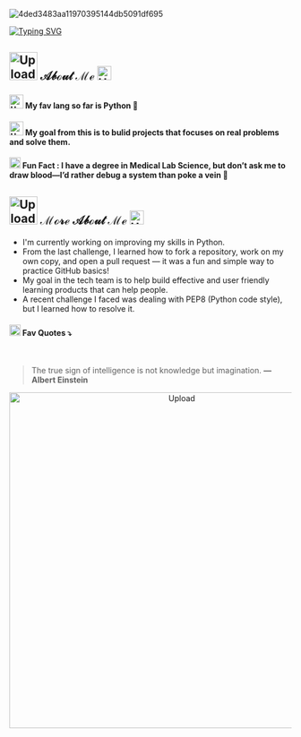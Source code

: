 
<p align="center"> 
  
![4ded3483aa11970395144db5091df695](https://github.com/user-attachments/assets/1cb4763c-72b0-42ca-b8dd-d43c367c1305)


  <p align="right"> 
    
[![Typing SVG](https://readme-typing-svg.herokuapp.com?font=Neonderthaw&size=40&pause=1000&color=CE6EE1BE&multiline=true&width=800&height=100&lines=%E2%AD%90Hello%2C+I'm+Hussah+%D8%A7%D9%87%D9%84%D9%8B%D8%A7%2C+%D8%A7%D9%86%D8%A7+%D8%AD%D8%B5%D9%87%E2%AD%90)](https://git.io/typing-svg)


<p align="center">
   
## <img src= "https://custom-progress-bar.com/cdn/images/19/hello-kitty-wink-custom-progress-bar-m.png" alt="Upload" width="50"/> 𝒜𝒷ℴ𝓊𝓉 ℳℯ <img src= "https://encrypted-tbn0.gstatic.com/images?q=tbn:ANd9GcSTEw4Dpt68EwtdCt53tXmV-Swyia0jMvVQ1DSf8HwAYahXBFPrxgYM7h8iWbkh0lDhb-I&usqp=CAU" alt="Upload" width="25"/>


####  <img src="https://www.iconsdb.com/icons/preview/pink/code-xxl.png" alt="Upload" width="25"/> My fav lang so far is Python 🐍

####  <img src="https://camo.githubusercontent.com/a79bedf0c9fd0c86bbfae2d041905828c18d5623f6e6c65014701d91a4bc06bb/68747470733a2f2f696d672e69636f6e73382e636f6d2f696f732f35302f6637633264312f696e7465726e65742e706e67" alt="Upload" width="25"/> My goal from this is to bulid projects that focuses on real problems and solve them.

#### <img src= "https://www.iconsdb.com/icons/preview/pink/light-bulb-2-xxl.png" alt="Upload" width="20"/>  Fun Fact : I have a degree in Medical Lab Science, but don’t ask me to draw blood—I’d rather debug a system than poke a vein 🤭

                      
## <img src="https://custom-progress-bar.com/cdn/images/19/hello-kitty-wink-custom-progress-bar-m.png" alt="Upload" width="50"/> ℳℴ𝓇ℯ 𝒜𝒷ℴ𝓊𝓉 ℳℯ <img src="https://encrypted-tbn0.gstatic.com/images?q=tbn:ANd9GcSTEw4Dpt68EwtdCt53tXmV-Swyia0jMvVQ1DSf8HwAYahXBFPrxgYM7h8iWbkh0lDhb-I&usqp=CAU" alt="Upload" width="25"/>

- I'm currently working on improving my skills in Python.
- From the last challenge, I learned how to fork a repository, work on my own copy, and open a pull request — it was a fun and simple way to practice GitHub basics!
- My goal in the tech team is to help build effective and user friendly learning products that can help people.
- A recent challenge I faced was dealing with PEP8 (Python code style), but I learned how to resolve it.


#### <img src= "https://github.com/user-attachments/assets/c2a23fa0-5486-4cbe-88f8-6d677af389fa" alt="Upload" width="20"/> Fav Quotes ⤵️

<br>


  >The true sign of intelligence is not knowledge but imagination. **—Albert Einstein**
 



<p align="center">
   <img src= "https://github.com/user-attachments/assets/12b13bea-7d95-410c-9d9d-d19c57525fe9" alt="Upload" width="600"/>
     



